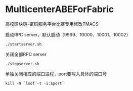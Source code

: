 # MulticenterABEForFabric
高校区块链-密码服务平台比赛专用修改TMACS



启动RPC server，默认启动（9999、10000、10001、10002）

```shell
./startserver.sh
```

关闭全部RPC server

```
./stopserver.sh
```

单独关闭相应的端口进程，port要写入具体的端口号

```shell
kill -9 `lsof -t -i:$port`
```

